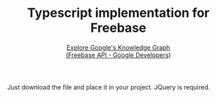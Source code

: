 <html>
<head>
	<meta charset="utf-8" />
	<meta name="viewport" content="width=device-width" />
</head>
<body>
    <header>
        <h1>Typescript implementation for Freebase</h1>
        <div>
        	<a target="_blank" href="http://www.google.com/intl/en/insidesearch/features/search/knowledge.html">Explore Google's Knowledge Graph</a>
        </div>
        <a target="_blank" href="https://developers.google.com/freebase/index">(Freebase API - Google Developers)</a>
    </header>
    <p>Just download the file and place it in your project. JQuery is required.</p>

</body>
</html>
